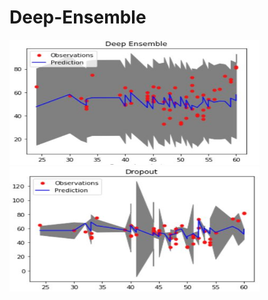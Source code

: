 # Deep-Ensemble

<img src="/image/ensemble.jpg" width="400" height="200">


<img src="/image/dropout.jpg" width="400" height="200">

